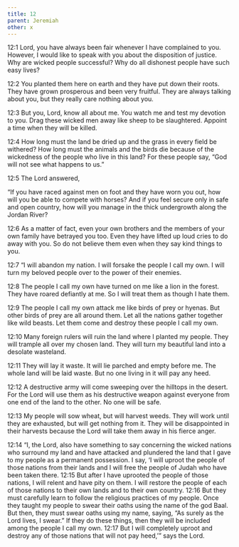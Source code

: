 ```yaml
---
title: 12
parent: Jeremiah
other: x
---
```



<a name="12:1">12:1</a> Lord, you have always been fair
whenever I have complained to you.
However, I would like to speak with you about the disposition of justice.
Why are wicked people successful?
Why do all dishonest people have such easy lives?

<a name="12:2">12:2</a> You planted them here on earth and they have put down their roots.
They have grown prosperous and been very fruitful.
They are always talking about you,
but they really care nothing about you.

<a name="12:3">12:3</a> But you, Lord, know all about me.
You watch me and test my devotion to you.
Drag these wicked men away like sheep to be slaughtered.
Appoint a time when they will be killed.

<a name="12:4">12:4</a> How long must the land be dried up
and the grass in every field be withered?
How long must the animals and the birds die
because of the wickedness of the people who live in this land?
For these people say,
“God will not see what happens to us.”

<a name="12:5">12:5</a> The Lord answered,

“If you have raced against men on foot and they have worn you out,
how will you be able to compete with horses?
And if you feel secure only in safe and open country,
how will you manage in the thick undergrowth along the Jordan River?

<a name="12:6">12:6</a> As a matter of fact, even your own brothers and the members of your own family have betrayed you too. Even they have lifted up loud cries to do away with you. So do not believe them even when they say kind things to you.

<a name="12:7">12:7</a> “I will abandon my nation.
I will forsake the people I call my own.
I will turn my beloved people
over to the power of their enemies.

<a name="12:8">12:8</a> The people I call my own have turned on me
like a lion in the forest.
They have roared defiantly at me.
So I will treat them as though I hate them.

<a name="12:9">12:9</a> The people I call my own attack me like birds of prey or hyenas.
But other birds of prey are all around them.
Let all the nations gather together like wild beasts.
Let them come and destroy these people I call my own.

<a name="12:10">12:10</a> Many foreign rulers will ruin the land where I planted my people.
They will trample all over my chosen land.
They will turn my beautiful land
into a desolate wasteland.

<a name="12:11">12:11</a> They will lay it waste.
It will lie parched and empty before me.
The whole land will be laid waste.
But no one living in it will pay any heed.

<a name="12:12">12:12</a> A destructive army will come sweeping
over the hilltops in the desert.
For the Lord will use them as his destructive weapon
against everyone from one end of the land to the other.
No one will be safe.

<a name="12:13">12:13</a> My people will sow wheat, but will harvest weeds.
They will work until they are exhausted, but will get nothing from it.
They will be disappointed in their harvests
because the Lord will take them away in his fierce anger.

<a name="12:14">12:14</a> “I, the Lord, also have something to say concerning the wicked nations who surround my land and have attacked and plundered the land that I gave to my people as a permanent possession. I say, ‘I will uproot the people of those nations from their lands and I will free the people of Judah who have been taken there. <a name="12:15">12:15</a> But after I have uprooted the people of those nations, I will relent and have pity on them. I will restore the people of each of those nations to their own lands and to their own country. <a name="12:16">12:16</a> But they must carefully learn to follow the religious practices of my people. Once they taught my people to swear their oaths using the name of the god Baal. But then, they must swear oaths using my name, saying, “As surely as the Lord lives, I swear.” If they do these things, then they will be included among the people I call my own. <a name="12:17">12:17</a> But I will completely uproot and destroy any of those nations that will not pay heed,’” says the Lord.